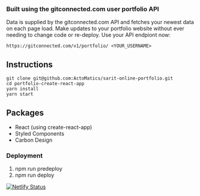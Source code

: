 ### Built using the gitconnected.com user portfolio API
Data is supplied by the gitconnected.com API and fetches your newest data on each page load. Make updates to your portfolio website without ever needing to change code or re-deploy. Use your API endpiont now:

```
https://gitconnected.com/v1/portfolio/ <YOUR_USERNAME>
```

## Instructions
```
git clone git@github.com:ActoMatics/sarit-online-portfolio.git
cd portfolio-create-react-app
yarn install
yarn start
```

## Packages
* React (using create-react-app)
* Styled Components
* Carbon Design

### Deployment
1. npm run predeploy
2. npm run deploy

[![Netlify Status](https://api.netlify.com/api/v1/badges/bed646cc-da92-4236-98d7-4ffd15497c1c/deploy-status)](https://app.netlify.com/sites/sarit-vakrat-portfolio/deploys)

